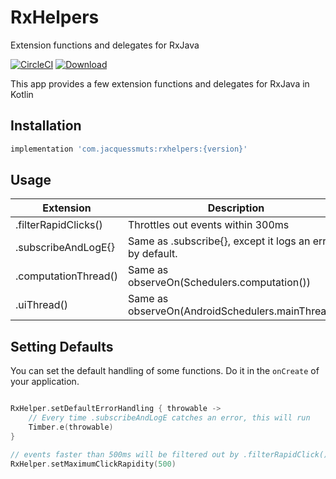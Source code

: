 # RxHelpers
Extension functions and delegates for RxJava

[![CircleCI](https://circleci.com/gh/JacquesSmuts/RxHelpers.svg?style=svg)](https://circleci.com/gh/JacquesSmuts/RxHelpers) [ ![Download](https://api.bintray.com/packages/jacquessmuts/RxHelpers/rxhelpers/images/download.svg) ](https://bintray.com/jacquessmuts/RxHelpers/rxhelpers/_latestVersion)

This app provides a few extension functions and delegates for RxJava in Kotlin


Installation
--------

```groovy
implementation 'com.jacquessmuts:rxhelpers:{version}'
```


Usage
-----

| Extension  | Description | Example |
| ------------- | ------------- | ------------- |
| .filterRapidClicks() | Throttles out events within 300ms | [Example](https://github.com/JacquesSmuts/RxHelpers/blob/d62b70e295ffd60263608c3f19781a5e98bd0875/app/src/main/java/com/jacquessmuts/rxextensionsexample/MainActivity.kt#L52)  |
| .subscribeAndLogE{} | Same as .subscribe{}, except it logs an error by default. | [Example](https://github.com/JacquesSmuts/RxHelpers/blob/d62b70e295ffd60263608c3f19781a5e98bd0875/app/src/main/java/com/jacquessmuts/rxextensionsexample/MainActivity.kt#L52) |
| .computationThread() | Same as observeOn(Schedulers.computation())| [Example](https://github.com/JacquesSmuts/RxHelpers/blob/d62b70e295ffd60263608c3f19781a5e98bd0875/app/src/main/java/com/jacquessmuts/rxextensionsexample/MainActivity.kt#L52) |
| .uiThread() | Same as observeOn(AndroidSchedulers.mainThread()) | [Example](https://github.com/JacquesSmuts/RxHelpers/blob/d62b70e295ffd60263608c3f19781a5e98bd0875/app/src/main/java/com/jacquessmuts/rxextensionsexample/MainActivity.kt#L52) |

Setting Defaults
-----

You can set the default handling of some functions. Do it in the `onCreate` of your application.


```kotlin

RxHelper.setDefaultErrorHandling { throwable ->
    // Every time .subscribeAndLogE catches an error, this will run
    Timber.e(throwable)
}

// events faster than 500ms will be filtered out by .filterRapidClick()
RxHelper.setMaximumClickRapidity(500)
```


